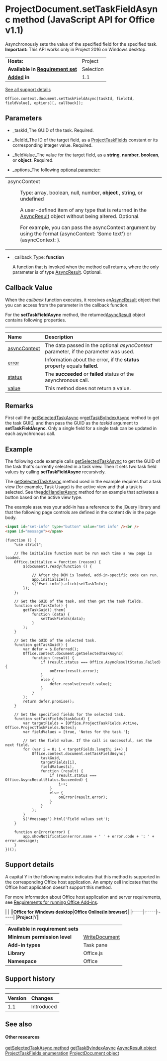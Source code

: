 
# ProjectDocument.setTaskFieldAsync method (JavaScript API for Office v1.1)
Asynchronously sets the value of the specified field for the specified task.
 **Important:** This API works only in Project 2016 on Windows desktop.

|||
|:-----|:-----|
|**Hosts:**|Project|
|**Available in [Requirement set](http://msdn.microsoft.com/library/6b6702f2-b0a5-46ab-a356-8dda897ca8ae%28Office.15%29.aspx)**|Selection|
|**[Added](#bk_history) in**|1.1|
[See all support details](#bk_support)

```
Office.context.document.setTaskFieldAsync(taskId, fieldId, fieldValue[, options][, callback]);
```


## Parameters


-  _taskId_The GUID of the task. Required.
    
-  _fieldId_The ID of the target field, as a [ProjectTaskFields](../reference/enumerations/projecttaskfields-enumeration.md) constant or its corresponding integer value. Required.
    
-  _fieldValue_The value for the target field, as a  **string**,  **number**,  **boolean**, or  **object**. Required.
    
-  _options_The following [optional parameter](http://msdn.microsoft.com/library/7fe6bb42-3178-4d96-85f5-af5caea7b950%28Office.15%29.aspx#AsyncProgramming_OptionalParameters):
    
||
|:-----|
|<dl class="authored" xmlns:xlink="http://www.w3.org/1999/xlink" xmlns:mtps="http://msdn2.microsoft.com/mtps" xmlns:MSHelp="http://msdn.microsoft.com/mshelp" xmlns:mshelp="http://msdn.microsoft.com/mshelp" xmlns:ddue="http://ddue.schemas.microsoft.com/authoring/2003/5" xmlns:msxsl="urn:schemas-microsoft-com:xslt"><dt><span class="parameter" sdata="paramReference">asyncContext</span></dt><dd><p>Type: <span class="keyword">array</span>, <span class="keyword">boolean</span>, <span class="keyword">null</span>, <span class="keyword">number</span>, <b>object</b> , <span class="keyword">string</span>, or <span class="keyword">undefined</span></p><p>A user-defined item of any type that is returned in the <a href="540c114f-0398-425c-baf3-7363f2f6bc47.htm">AsyncResult</a> object without being altered. Optional.</p><p>For example, you can pass the <span class="parameter" sdata="paramReference">asyncContext</span> argument by using the format <span class="code">{asyncContext: 'Some text'}</span> or <span class="code">{asyncContext: <object>}</span>.</p></dd></dl>|
-  _callback_Type:  **function**
    
    A function that is invoked when the method call returns, where the only parameter is of type [AsyncResult](../reference/shared/asyncresult-object.md). Optional.
    

## Callback Value

When the  _callback_ function executes, it receives an[AsyncResult](../reference/shared/asyncresult-object.md) object that you can access from the parameter in the callback function.

For the  **setTaskFieldAsync** method, the returned[AsyncResult](../reference/shared/asyncresult-object.md) object contains following properties.


****


|**Name**|**Description**|
|:-----|:-----|
|[asyncContext](../reference/shared/asyncresult/asynccontext-property.md)|The data passed in the optional  _asyncContext_ parameter, if the parameter was used.|
|[error](../reference/shared/asyncresult/error-property.md)|Information about the error, if the  **status** property equals **failed**.|
|[status](../reference/shared/asyncresult/status-property.md)|The  **succeeded** or **failed** status of the asynchronous call.|
|[value](../reference/shared/asyncresult/value-property.md)|This method does not return a value.|

## Remarks

First call the [getSelectedTaskAsync](../reference/shared/projectdocument/getselectedtaskasync-method.md) or[getTaskByIndexAsync](../reference/shared/projectdocument/settaskfieldasync-method.md) method to get the task GUID, and then pass the GUID as the _taskId_ argument to **setTaskFieldAsync**. Only a single field for a single task can be updated in each asynchronous call.


## Example

The following code example calls [getSelectedTaskAsync](../reference/shared/projectdocument/getselectedtaskasync-method.md) to get the GUID of the task that's currently selected in a task view. Then it sets two task field values by calling **setTaskFieldAsync** recursively.

The [getSelectedTaskAsync](../reference/shared/projectdocument/getselectedtaskasync-method.md) method used in the example requires that a task view (for example, Task Usage) is the active view and that a task is selected. See the[addHandlerAsync](../reference/shared/projectdocument/addhandlerasync-method.md) method for an example that activates a button based on the active view type.

The example assumes your add-in has a reference to the jQuery library and that the following page controls are defined in the content div in the page body.




```HTML
<input id="set-info" type="button" value="Set info" /><br />
<span id="message"></span>
```




```
(function () {
    "use strict";

    // The initialize function must be run each time a new page is loaded.
    Office.initialize = function (reason) {
        $(document).ready(function () {
            
            // After the DOM is loaded, add-in-specific code can run.
            app.initialize();
            $('#set-info').click(setTaskInfo);
        });
    };

    // Get the GUID of the task, and then get the task fields.
    function setTaskInfo() {
        getTaskGuid().then(
            function (data) {
                setTaskFields(data);
            }
        );
    }

    // Get the GUID of the selected task.
    function getTaskGuid() {
        var defer = $.Deferred();
        Office.context.document.getSelectedTaskAsync(
            function (result) {
                if (result.status === Office.AsyncResultStatus.Failed) {
                    onError(result.error);
                }
                else {
                    defer.resolve(result.value);
                }
            }
        );
        return defer.promise();
    }

    // Set the specified fields for the selected task.
    function setTaskFields(taskGuid) {
        var targetFields = [Office.ProjectTaskFields.Active, Office.ProjectTaskFields.Notes];
        var fieldValues = [true, 'Notes for the task.'];

        // Set the field value. If the call is successful, set the next field.
        for (var i = 0; i < targetFields.length; i++) {
            Office.context.document.setTaskFieldAsync(
                taskGuid,
                targetFields[i],
                fieldValues[i],
                function (result) {
                    if (result.status === Office.AsyncResultStatus.Succeeded) {
                        i++;
                    }
                    else {
                        onError(result.error);
                    }
                }
            );
        }
        $('#message').html('Field values set');
    }

    function onError(error) {
        app.showNotification(error.name + ' ' + error.code + ': ' + error.message);
    }
})();
```


## Support details
<a name="bk_support"> </a>

A capital Y in the following matrix indicates that this method is supported in the corresponding Office host application. An empty cell indicates that the Office host application doesn't support this method.

For more information about Office host application and server requirements, see [Requirements for running Office Add-ins](http://msdn.microsoft.com/library/67340567-bb9a-498c-96d3-3f52f28c16bc%28Office.15%29.aspx).


|
|
||**Office for Windows desktop**|**Office Online(in browser)**|
|:-----|:-----|:-----|
|**Project**|Y||

|||
|:-----|:-----|
|**Available in requirement sets**||
|**Minimum permission level**|[WriteDocument](http://msdn.microsoft.com/library/da2efadc-4ebf-45fe-be39-397ac1eb1dbd%28Office.15%29.aspx)|
|**Add-in types**|Task pane|
|**Library**|Office.js|
|**Namespace**|Office|

## Support history
<a name="bk_history"> </a>


****


|**Version**|**Changes**|
|:-----|:-----|
|1.1|Introduced|

## See also
<a name="bk_history"> </a>


#### Other resources


[getSelectedTaskAsync method](../reference/shared/projectdocument/getselectedresourceasync-method.md)
[getTaskByIndexAsync](../reference/shared/projectdocument/settaskfieldasync-method.md)
[AsyncResult object](../reference/shared/asyncresult-object.md)
[ProjectTaskFields enumeration](../reference/enumerations/projecttaskfields-enumeration.md)
[ProjectDocument object](../reference/shared/projectdocument/projectdocument-object.md)
